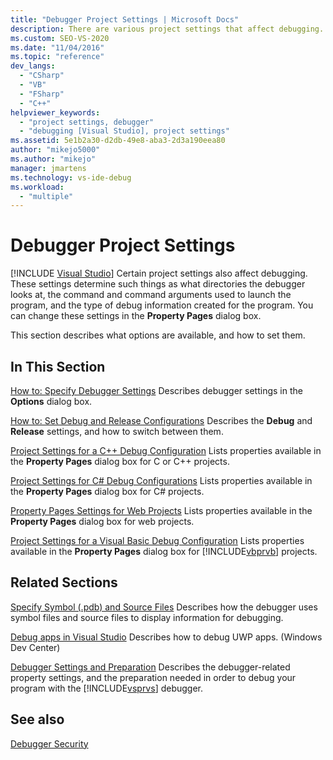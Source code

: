 ```yaml
---
title: "Debugger Project Settings | Microsoft Docs"
description: There are various project settings that affect debugging. Follow the links in this article to learn how to use the Property Pages dialog box to change settings. 
ms.custom: SEO-VS-2020
ms.date: "11/04/2016"
ms.topic: "reference"
dev_langs:
  - "CSharp"
  - "VB"
  - "FSharp"
  - "C++"
helpviewer_keywords:
  - "project settings, debugger"
  - "debugging [Visual Studio], project settings"
ms.assetid: 5e1b2a30-d2db-49e8-aba3-2d3a190eea80
author: "mikejo5000"
ms.author: "mikejo"
manager: jmartens
ms.technology: vs-ide-debug
ms.workload:
  - "multiple"
---
```

# Debugger Project Settings

 [!INCLUDE [Visual Studio](~/includes/applies-to-version/vs-not-mac.md)]
Certain project settings also affect debugging. These settings determine such things as what directories the debugger looks at, the command and command arguments used to launch the program, and the type of debug information created for the program. You can change these settings in the **Property Pages** dialog box.

 This section describes what options are available, and how to set them.

## In This Section
 [How to: Specify Debugger Settings](../debugger/how-to-specify-debugger-settings.md)
 Describes debugger settings in the **Options** dialog box.

 [How to: Set Debug and Release Configurations](../debugger/how-to-set-debug-and-release-configurations.md)
 Describes the **Debug** and **Release** settings, and how to switch between them.

 [Project Settings for a C++ Debug Configuration](../debugger/project-settings-for-a-cpp-debug-configuration.md)
 Lists properties available in the **Property Pages** dialog box for C or C++ projects.

 [Project Settings for  C# Debug Configurations](../debugger/project-settings-for-csharp-debug-configurations.md)
 Lists properties available in the **Property Pages** dialog box for C# projects.

 [Property Pages Settings for Web Projects](../debugger/property-pages-settings-for-web-projects.md)
 Lists properties available in the **Property Pages** dialog box for web projects.

 [Project Settings for a Visual Basic Debug Configuration](../debugger/project-settings-for-a-visual-basic-debug-configuration.md)
 Lists properties available in the **Property Pages** dialog box for [!INCLUDE[vbprvb](../code-quality/includes/vbprvb_md.md)] projects.

## Related Sections
 [Specify Symbol (.pdb) and Source Files](../debugger/specify-symbol-dot-pdb-and-source-files-in-the-visual-studio-debugger.md)
 Describes how the debugger uses symbol files and source files to display information for debugging.

 [Debug apps in Visual Studio](debugging-windows-store-and-windows-universal-apps.md)
 Describes how to debug UWP apps. (Windows Dev Center)

 [Debugger Settings and Preparation](../debugger/debugger-settings-and-preparation.md)
 Describes the debugger-related property settings, and the preparation needed in order to debug your program with the [!INCLUDE[vsprvs](../code-quality/includes/vsprvs_md.md)] debugger.

## See also
 [Debugger Security](../debugger/debugger-security.md)